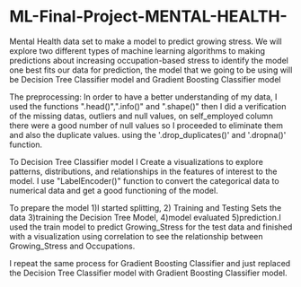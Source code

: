 # ML-Final-Project-MENTAL-HEALTH-
Mental Health data set to make a model to predict growing stress. 
We will explore two different types of machine learning algorithms to making predictions about increasing occupation-based stress to identify the model one best fits our data for prediction, the model that we going to be using will be Decision Tree Classifier model and Gradient Boosting Classifier model

The preprocessing:
In order to have a better understanding of my data, I used the functions ".head()",".info()" and ".shape()" then I did a verification of the missing datas, outliers and null values, on self_employed column there were a good number of null values ​​so I proceeded to eliminate them and also the duplicate values. using the '.drop_duplicates()' and '.dropna()' function.

To Decision Tree Classifier model I Create a visualizations to explore patterns, distributions, and relationships in the features of interest to the model. I
use "LabelEncoder()" function to convert the categorical data to numerical data and get a good functioning of the model.

To prepare the model 1)I started splitting, 2) Training and Testing Sets the data 3)training the Decision Tree Model, 4)model evaluated 5)prediction.I used the train model to predict Growing_Stress for the test data and finished with a visualization using correlation to see the relationship between Growing_Stress and Occupations. 

I repeat the same process for Gradient Boosting Classifier and just replaced the Decision Tree Classifier model with Gradient Boosting Classifier model. 
